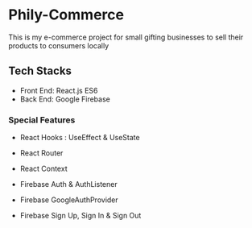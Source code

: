 # Phily-Commerce

This is my e-commerce project for small gifting businesses to sell their products to consumers locally

## Tech Stacks
- Front End: React.js ES6
- Back End: Google Firebase

### Special Features
- React Hooks : UseEffect & UseState
- React Router
- React Context

- Firebase Auth & AuthListener
- Firebase GoogleAuthProvider
- Firebase Sign Up, Sign In & Sign Out
